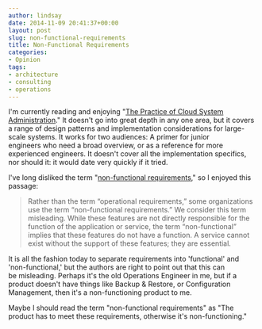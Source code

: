 ```yaml
---
author: lindsay
date: 2014-11-09 20:41:37+00:00
layout: post
slug: non-functional-requirements
title: Non-Functional Requirements
categories:
- Opinion
tags:
- architecture
- consulting
- operations
---
```


I'm currently reading and enjoying "[The Practice of Cloud System Administration](http://the-cloud-book.com/)." It doesn't go into great depth in any one area, but it covers a range of design patterns and implementation considerations for large-scale systems. It works for two audiences: A primer for junior engineers who need a broad overview, or as a reference for more experienced engineers. It doesn't cover all the implementation specifics, nor should it: it would date very quickly if it tried.

I've long disliked the term "[non-functional requirements](http://en.wikipedia.org/wiki/Non-functional_requirement)," so I enjoyed this passage:

> Rather than the term “operational requirements,” some organizations use the term “non-functional requirements.” We consider this term misleading. While these features are not directly responsible for the function of the application or service, the term “non-functional” implies that these features do not have a function. A service cannot exist without the support of these features; they are essential.

It is all the fashion today to separate requirements into 'functional' and 'non-functional,' but the authors are right to point out that this can be misleading. Perhaps it's the old Operations Engineer in me, but if a product doesn't have things like Backup & Restore, or Configuration Management, then it's a non-functioning product to me.

Maybe I should read the term "non-functional requirements" as "The product has to meet these requirements, otherwise it's non-functioning."

